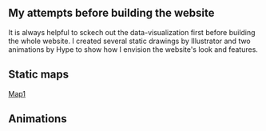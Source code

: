 ## My attempts before building the website
It is always helpful to sckech out the data-visualization first before building the whole website. I created several static drawings by Illustrator and two animations by Hype to show how I envision the website's look and features.

## Static maps
[Map1](https://github.com/darrenyang0116/Global-fishing-vessel-watch.wiki.git)


## Animations
